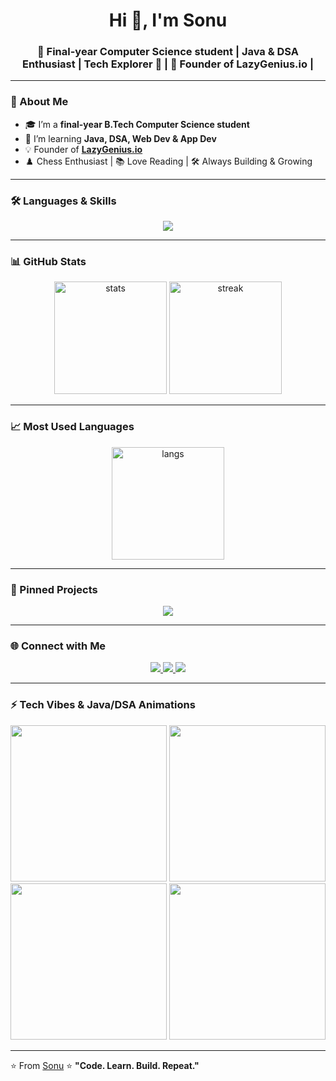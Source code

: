 <h1 align="center">Hi 👋, I'm Sonu</h1>
<h3 align="center">🚀 Final-year Computer Science student | Java & DSA Enthusiast | Tech Explorer 🚀
 | 🎯 Founder of LazyGenius.io |</h3>

---

### 🚀 About Me
- 🎓 I’m a **final-year B.Tech Computer Science student**  
- 🌱 I’m learning **Java, DSA, Web Dev & App Dev**  
- 💡 Founder of **[LazyGenius.io](https://lazygenius-hq.netlify.app/)**  
- ♟️ Chess Enthusiast | 📚 Love Reading | 🛠️ Always Building & Growing  

---

### 🛠️ Languages & Skills
<p align="center">
  <img src="https://skillicons.dev/icons?i=java,c,cpp,js,css,tailwind,html" />
</p>

---

### 📊 GitHub Stats
<p align="center">
  <img src="https://github-readme-stats.vercel.app/api?username=sonuyadavonline18&show_icons=true&theme=tokyonight" alt="stats" height="180"/>
  <img src="https://github-readme-streak-stats.herokuapp.com/?user=sonuyadavonline18&theme=tokyonight" alt="streak" height="180"/>
</p>

---


### 📈 Most Used Languages
<p align="center">
  <img src="https://github-readme-stats.vercel.app/api/top-langs/?username=sonuyadavonline18&layout=compact&theme=tokyonight&langs_count=10" alt="langs" height="180"/>
</p>

---

### 📌 Pinned Projects
<p align="center">
  <a href="https://github.com/sonuyadavonline18/lazygenius-hq">
    <img src="https://github-readme-stats.vercel.app/api/pin/?username=sonuyadavonline18&repo=lazygenius-hq&theme=radical" />
  </a>
</p>

---

### 🌐 Connect with Me
<p align="center">
  <a href="https://www.linkedin.com/in/sonuyadavonline18/" target="_blank">
    <img src="https://img.shields.io/badge/LinkedIn-0A66C2?style=for-the-badge&logo=linkedin&logoColor=white"/>
  </a>
  <a href="https://www.instagram.com/sonuyadavonline" target="_blank">
    <img src="https://img.shields.io/badge/Instagram-E4405F?style=for-the-badge&logo=instagram&logoColor=white"/>
  </a>
  <a href="https://github.com/sonuyadavonline18" target="_blank">
    <img src="https://img.shields.io/badge/GitHub-181717?style=for-the-badge&logo=github"/>
  </a>
</p>

---

### ⚡ Tech Vibes & Java/DSA Animations
<p align="center">
  <img src="https://media.giphy.com/media/qgQUggAC3Pfv687qPC/giphy.gif" width="250"/>
  <img src="https://media.giphy.com/media/kbRb4eyCNC0aMz5x68/giphy.gif" width="250"/>
  <img src="https://media.giphy.com/media/l3vR85PnGsBwu1PFK/giphy.gif" width="250"/>
  <img src="https://media.giphy.com/media/xT9IgzoKnwFNmISR8I/giphy.gif" width="250"/> <!-- Algorithm animation -->
</p>

---

⭐️ From [Sonu](https://github.com/sonuyadavonline18)
⭐ **"Code. Learn. Build. Repeat."**
